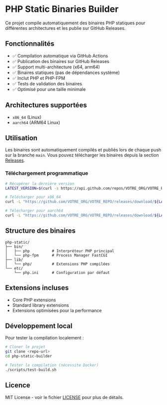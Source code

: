 # PHP Static Binaries Builder

Ce projet compile automatiquement des binaires PHP statiques pour différentes architectures et les publie sur GitHub Releases.

## Fonctionnalités

- ✅ Compilation automatique via GitHub Actions
- ✅ Publication des binaires sur GitHub Releases
- ✅ Support multi-architecture (x64, arm64)
- ✅ Binaires statiques (pas de dépendances système)
- ✅ Inclut PHP et PHP-FPM
- ✅ Tests de validation des binaires
- ✅ Optimisé pour une taille minimale

## Architectures supportées

- `x86_64` (Linux)
- `aarch64` (ARM64 Linux)

## Utilisation

Les binaires sont automatiquement compilés et publiés lors de chaque push sur la branche `main`. Vous pouvez télécharger les binaires depuis la section [Releases](../../releases).

### Téléchargement programmatique

```bash
# Récupérer la dernière version
LATEST_VERSION=$(curl -s https://api.github.com/repos/VOTRE_ORG/VOTRE_REPO/releases/latest | jq -r '.tag_name')

# Télécharger pour x86_64
curl -L "https://github.com/VOTRE_ORG/VOTRE_REPO/releases/download/${LATEST_VERSION}/php-static-x86_64-linux.tar.gz" -o php-static-x86_64-linux.tar.gz

# Télécharger pour aarch64
curl -L "https://github.com/VOTRE_ORG/VOTRE_REPO/releases/download/${LATEST_VERSION}/php-static-aarch64-linux.tar.gz" -o php-static-aarch64-linux.tar.gz
```

## Structure des binaires

```
php-static/
├── bin/
│   ├── php          # Interpréteur PHP principal
│   └── php-fpm      # Process Manager FastCGI
├── lib/
│   └── php/         # Extensions PHP compilées
└── etc/
    └── php.ini      # Configuration par défaut
```

## Extensions incluses

- Core PHP extensions
- Standard library extensions
- Extensions optimisées pour la performance

## Développement local

Pour tester la compilation localement :

```bash
# Cloner le projet
git clone <repo-url>
cd php-static-builder

# Tester la compilation (nécessite Docker)
./scripts/test-build.sh
```

## Licence

MIT License - voir le fichier [LICENSE](LICENSE) pour plus de détails.
